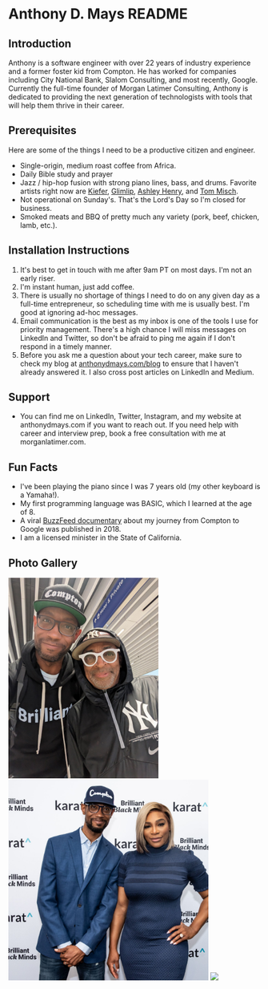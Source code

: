 # Anthony D. Mays README

## Introduction

Anthony is a software engineer with over 22 years of industry experience and a former foster kid from Compton. He has worked for companies including City National Bank, Slalom Consulting, and most recently, Google. Currently the full-time founder of Morgan Latimer Consulting, Anthony is dedicated to providing the next generation of technologists with tools that will help them thrive in their career.

## Prerequisites

Here are some of the things I need to be a productive citizen and engineer.

* Single-origin, medium roast coffee from Africa.
* Daily Bible study and prayer
* Jazz / hip-hop fusion with strong piano lines, bass, and drums. Favorite artists right now are [Kiefer][kiefer-link], [Glimlip][glimlip-link], [Ashley Henry][ashley-henry-link], and [Tom Misch][tom-misch-link].
* Not operational on Sunday's. That's the Lord's Day so I'm closed for business.
* Smoked meats and BBQ of pretty much any variety (pork, beef, chicken, lamb, etc.).

## Installation Instructions

1. It's best to get in touch with me after 9am PT on most days. I'm not an early riser.
1. I'm instant human, just add coffee.
1. There is usually no shortage of things I need to do on any given day as a full-time entrepreneur, so scheduling time with me is usually best. I'm good at ignoring ad-hoc messages.
1. Email communication is the best as my inbox is one of the tools I use for priority management. There's a high chance I will miss messages on LinkedIn and Twitter, so don't be afraid to ping me again if I don't respond in a timely manner.
1. Before you ask me a question about your tech career, make sure to check my blog at [anthonydmays.com/blog](https://anthonydmays.com/blog) to ensure that I haven't already answered it. I also cross post articles on LinkedIn and Medium.

## Support

* You can find me on LinkedIn, Twitter, Instagram, and my website at anthonydmays.com if you want to reach out. If you need help with career and interview prep, book a free consultation with me at morganlatimer.com.

## Fun Facts

* I've been playing the piano since I was 7 years old (my other keyboard is a Yamaha!).
* My first programming language was BASIC, which I learned at the age of 8.
* A viral [BuzzFeed documentary][buzzfeed-link] about my journey from Compton to Google was published in 2018.
* I am a licensed minister in the State of California.

## Photo Gallery

<a href="https://twitter.com/anthonydmays/status/1665044329528975363"><img src="images/anthony-d-mays-spike-lee.jpeg" height=400 /></a>
<a href="https://www.linkedin.com/posts/anthonydmays_practicelikeachampion-techinterview-straightouttacompton-activity-6922630732154642432-Yrwr?utm_source=share&utm_medium=member_desktop"><img src="images/serena-williams.png" height=400 /></a>
<a href="https://www.linkedin.com/posts/anthonydmays_blacklinkedin-inspiration-tech-activity-6934921947973656576-M-um?utm_source=share&utm_medium=member_desktop"><img src="images/times-square.gif" height=400 /></a>

[buzzfeed-link]: https://amays.me/buzzfeed
[kiefer-link]: https://music.youtube.com/channel/UCK4EdR3o8NrJBhUjy7SXURw?si=a2w82sB5EGXsWAGP
[glimlip-link]: https://music.youtube.com/channel/UCdPgDItWooZYAcmdZ33_jEg
[tom-misch-link]: https://music.youtube.com/channel/UCCCWJwLEvpPAs4r_nJiKe2Q?si=HQFlPrkXSSW3BFlq
[ashley-henry-link]: https://music.youtube.com/channel/UC3HGI713bSPDc6nSaaGHrkg?si=xyIPDiMXApKWxUS7
